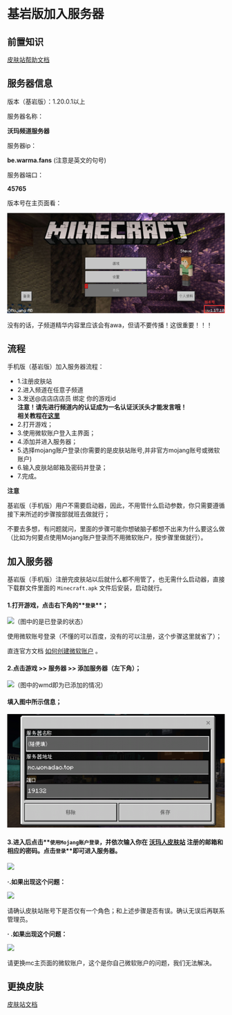 # 基岩版加入服务器

## 前置知识

[皮肤站帮助文档](../../First/Readme/pi-fu-zhan-bang-zhu-wen-dang.md)

## 服务器信息

版本（基岩版）：1.20.0.1以上

服务器名称：

**沃玛频道服务器**

服务器ip：

**be.warma.fans**  (注意是英文的句号)

服务器端口：

**45765**

版本号在主页面看：

![](../../assets/image%20(36).png)

没有的话，子频道精华内容里应该会有awa，但请不要传播！这很重要！！！

## 流程

手机版（基岩版）加入服务器流程：

* 1.注册皮肤站
* 2.进入频道在任意子频道
* 3.发送@店店店店员 绑定 你的游戏id  
**注意！请先进行频道内的认证成为一名认证沃沃头才能发言哦！**  
**相关教程在[这里](../../First/Readme/pi-fu-zhan-bang-zhu-wen-dang.md)**
* 2.打开游戏；
* 3.使用微软账户登入主界面；
* 4.添加并进入服务器；
* 5.选择mojang账户登录(你需要的是皮肤站账号,并非官方mojang账号或微软账户)
* 6.输入皮肤站邮箱及密码并登录；
* 7.完成。

**注意**

基岩版（手机版）用户不需要启动器，因此，不用管什么启动参数，你只需要遵循接下来所述的步骤按部就班去做就行；

不要去多想，有问题就问，里面的步骤可能你想破脑子都想不出来为什么要这么做（比如为何要点使用Mojang账户登录而不用微软账户，按步骤里做就行）。

## 加入服务器

基岩版（手机版）注册完皮肤站以后就什么都不用管了，也无需什么启动器，直接下载群文件里面的 `Minecraft.apk` 文件后安装，启动就行。

#### 1.打开游戏，点击右下角的**`登录`**；

![（图中的是已登录的状态）](https://file.yin0mc.ltd/photos/wmd/be1.jpg)

使用微软账号登录（不懂的可以百度，没有的可以注册，这个步骤这里就省了）；

直连官方文档 [如何创建微软账户](https://support.microsoft.com/zh-cn/account-billing/%E5%A6%82%E4%BD%95%E5%88%9B%E5%BB%BA%E6%96%B0%E7%9A%84-microsoft-%E5%B8%90%E6%88%B7-a84675c3-3e9e-17cf-2911-3d56b15c0aaf) 。

#### 2.点击游戏 >> 服务器 >> 添加服务器（左下角）；

![（图中的wmd即为已添加的情况）](https://file.yin0mc.ltd/photos/wmd/be2.jpg)

#### 填入图中所示信息；

![](../../assets/be3.png)

#### 3.进入后点击**`使用Mojang账户登录`**，并依次输入你在 [沃玛人皮肤站](https://skin.warma.ren) 注册的邮箱和相应的密码。点击**`登录`**即可进入服务器。

![](https://file.yin0mc.ltd/photos/wmd/be4.jpg)

**·.如果出现这个问题：**

![](https://file.yin0mc.ltd/photos/wmd/be5.jpg)

请确认皮肤站账号下是否仅有一个角色；和上述步骤是否有误。确认无误后再联系管理员。

&#x20;

**· .如果出现这个问题：**

![](../../assets/Cache\_661455628c0a385..jpg)

请更换mc主页面的微软账户，这个是你自己微软账户的问题，我们无法解决。

## 更换皮肤

[皮肤站文档](../../First/Readme/pi-fu-zhan-bang-zhu-wen-dang.md)
